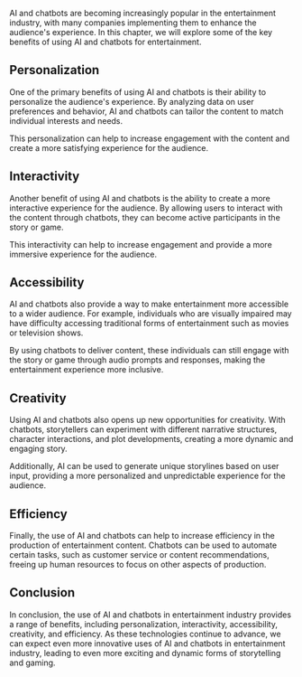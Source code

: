 
AI and chatbots are becoming increasingly popular in the entertainment industry, with many companies implementing them to enhance the audience's experience. In this chapter, we will explore some of the key benefits of using AI and chatbots for entertainment.

Personalization
---------------

One of the primary benefits of using AI and chatbots is their ability to personalize the audience's experience. By analyzing data on user preferences and behavior, AI and chatbots can tailor the content to match individual interests and needs.

This personalization can help to increase engagement with the content and create a more satisfying experience for the audience.

Interactivity
-------------

Another benefit of using AI and chatbots is the ability to create a more interactive experience for the audience. By allowing users to interact with the content through chatbots, they can become active participants in the story or game.

This interactivity can help to increase engagement and provide a more immersive experience for the audience.

Accessibility
-------------

AI and chatbots also provide a way to make entertainment more accessible to a wider audience. For example, individuals who are visually impaired may have difficulty accessing traditional forms of entertainment such as movies or television shows.

By using chatbots to deliver content, these individuals can still engage with the story or game through audio prompts and responses, making the entertainment experience more inclusive.

Creativity
----------

Using AI and chatbots also opens up new opportunities for creativity. With chatbots, storytellers can experiment with different narrative structures, character interactions, and plot developments, creating a more dynamic and engaging story.

Additionally, AI can be used to generate unique storylines based on user input, providing a more personalized and unpredictable experience for the audience.

Efficiency
----------

Finally, the use of AI and chatbots can help to increase efficiency in the production of entertainment content. Chatbots can be used to automate certain tasks, such as customer service or content recommendations, freeing up human resources to focus on other aspects of production.

Conclusion
----------

In conclusion, the use of AI and chatbots in entertainment industry provides a range of benefits, including personalization, interactivity, accessibility, creativity, and efficiency. As these technologies continue to advance, we can expect even more innovative uses of AI and chatbots in entertainment industry, leading to even more exciting and dynamic forms of storytelling and gaming.
